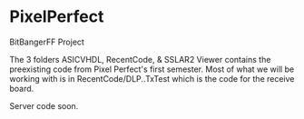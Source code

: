 PixelPerfect
============

BitBangerFF Project

The 3 folders ASICVHDL, RecentCode, & SSLAR2 Viewer contains the preexisting code from Pixel Perfect's first 
semester. Most of what we will be working with is in RecentCode/DLP..TxTest which is the code for the receive
board. 

Server code soon.

